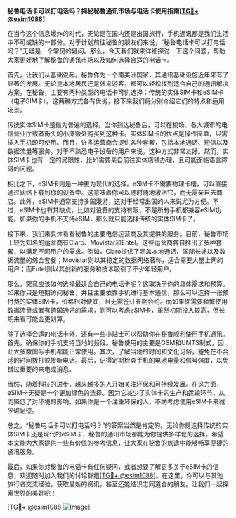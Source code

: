 **秘鲁电话卡可以打电话吗？揭秘秘鲁通讯市场与电话卡使用指南[[TG💪+ @esim1088](https://t.me/s/esim1088)]**

在当今这个信息爆炸的时代，无论是在国内还是出国旅行，手机通讯都是我们生活中不可或缺的一部分。对于计划前往秘鲁的朋友们来说，“秘鲁电话卡可以打电话吗？”无疑是一个常见的疑问。那么，今天我们就来详细探讨一下这个问题，帮助大家更好地了解秘鲁的通讯市场以及如何选择合适的电话卡。

首先，让我们从基础说起。秘鲁作为一个南美洲国家，其通讯基础设施近年来有了显著的发展。无论是本地居民还是外来游客，都可以轻松找到适合自己的通讯解决方案。在秘鲁，主要有两种类型的电话卡可供选择：传统的实体SIM卡和eSIM卡（电子SIM卡）。这两种方式各有优劣，接下来我们将分别介绍它们的特点和适用场景。

传统实体SIM卡是最为普遍的选择。当你到达秘鲁后，可以在机场、各大城市的电信营业厅或者街头的小摊贩处购买到这种卡。实体SIM卡的优点是操作简单，只需插入手机即可使用。而且，许多运营商会提供各种套餐，包括本地通话、短信以及数据流量等服务。对于不熟悉电子设备的用户来说，这种方式非常友好。然而，实体SIM卡也有一定的局限性，比如需要亲自前往实体店铺办理，且可能面临语言障碍的问题。

相比之下，eSIM卡则是一种更为现代的选择。eSIM卡不需要物理卡槽，可以直接通过网络下载到你的设备中。这意味着你可以随时随地激活它，而无需亲自去商店。此外，eSIM卡通常支持多国漫游，这对于经常出国的人来说尤为方便。不过，eSIM卡也有其缺点，比如对设备的支持有限，不是所有手机都兼容eSIM功能。如果你的手机不支持eSIM，那么就只能选择传统的实体SIM卡了。

接下来，我们来具体看看秘鲁的主要电信运营商及其提供的服务。目前，秘鲁市场上较为知名的运营商有Claro、Movistar和Entel。这些运营商各自推出了多种套餐，以满足不同用户的需求。例如，Claro提供了涵盖本地通话、国际长途以及数据流量的综合套餐；Movistar则以其稳定的数据网络著称，适合需要大量上网的用户；而Entel则以其创新的服务和技术吸引了不少年轻用户。

那么，究竟应该如何选择最适合自己的电话卡呢？这取决于你的具体需求和预算。如果你只是短期访问秘鲁，并且主要依靠手机进行基本通信，那么可以选择一张预付费的实体SIM卡，价格相对便宜，且无需签订长期合约。而如果你需要频繁使用数据流量或者有跨国通讯的需求，则可以考虑eSIM卡，虽然初期投入较高，但长期来看可能会更划算。

除了选择合适的电话卡外，还有一些小贴士可以帮助你在秘鲁顺利使用手机通讯。首先，确保你的手机支持当地的频段。秘鲁使用的主要是GSM和UMTS制式，因此大多数国际手机都能正常使用。其次，了解当地的时间和文化习俗，避免在不合适的时间拨打或接听电话。最后，记得定期检查手机的电池电量和信号强度，以免错过重要的来电或消息。

当然，随着科技的进步，越来越多的人开始关注环保和可持续发展。在这方面，eSIM卡无疑是一个更加绿色的选择。因为它减少了实体卡的生产和运输环节，从而降低了对环境的影响。如果你是一个注重环保的人，不妨考虑使用eSIM卡来减少碳足迹。

总之，“秘鲁电话卡可以打电话吗？”的答案当然是肯定的。无论你是选择传统的实体SIM卡还是现代的eSIM卡，秘鲁的通讯市场都能为你提供多样化的选择。希望本文能为大家提供一些有价值的参考信息，让大家在秘鲁的旅途中能够畅享便捷的通讯服务。

最后，如果你对秘鲁的电话卡有任何疑问，或者想要了解更多关于eSIM卡的信息，欢迎随时加入我们的讨论群组[[TG💪+ @esim1088](https://t.me/s/esim1088)]。在这里，你可以与其他旅行者交流经验，获取最新的资讯，甚至还能结识志同道合的朋友。让我们一起探索世界的美好吧！

[[TG💪+ @esim1088](https://t.me/s/esim1088) ![Image](https://i.postimg.cc/4NQfJmqS/Snipaste-2025-05-13-00-14-12.png)]